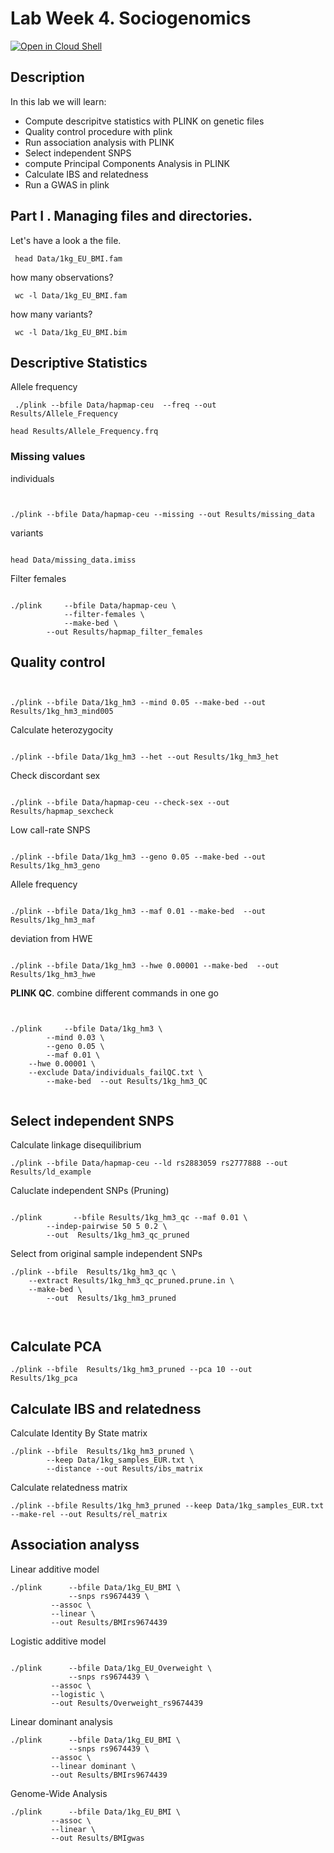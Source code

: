 # Lab Week 4. Sociogenomics

[![Open in Cloud Shell](https://gstatic.com/cloudssh/images/open-btn.png)](https://ssh.cloud.google.com/cloudshell/open?cloudshell_git_repo=https://github.com/nicolabarban/sociogenomics2023&cloudshell_tutorial=week1/lab4.md)

## Description
In this lab we will learn:

* Compute descripitve statistics with PLINK on genetic files 
* Quality control procedure with plink
* Run association analysis with PLINK
* Select independent SNPS
* compute Principal Components Analysis in PLINK
* Calculate IBS and relatedness
* Run a GWAS in plink
## Part I . Managing files and directories.
Let's have a look a the file. 

```
 head Data/1kg_EU_BMI.fam
```

how many observations?

```
 wc -l Data/1kg_EU_BMI.fam
```

how many variants?

```
 wc -l Data/1kg_EU_BMI.bim
```


## Descriptive Statistics



Allele frequency
```
 ./plink --bfile Data/hapmap-ceu  --freq --out Results/Allele_Frequency
```

```
head Results/Allele_Frequency.frq 
```

### Missing values

individuals
```


./plink --bfile Data/hapmap-ceu --missing --out Results/missing_data
```
variants
```

head Data/missing_data.imiss
```

Filter females
```

./plink     --bfile Data/hapmap-ceu \
            --filter-females \
            --make-bed \
        --out Results/hapmap_filter_females

```
## Quality control
```


./plink --bfile Data/1kg_hm3 --mind 0.05 --make-bed --out Results/1kg_hm3_mind005
```

Calculate heterozygocity
```

./plink --bfile Data/1kg_hm3 --het --out Results/1kg_hm3_het
```

Check discordant sex
```

./plink --bfile Data/hapmap-ceu --check-sex --out Results/hapmap_sexcheck 
```

Low call-rate SNPS
```

./plink --bfile Data/1kg_hm3 --geno 0.05 --make-bed --out Results/1kg_hm3_geno
```

Allele frequency
```

./plink --bfile Data/1kg_hm3 --maf 0.01 --make-bed  --out Results/1kg_hm3_maf
```
deviation from HWE
```

./plink --bfile Data/1kg_hm3 --hwe 0.00001 --make-bed  --out Results/1kg_hm3_hwe

```

**PLINK QC**. combine different commands in one go
```


./plink     --bfile Data/1kg_hm3 \
        --mind 0.03 \
        --geno 0.05 \
        --maf 0.01 \
    --hwe 0.00001 \
    --exclude Data/individuals_failQC.txt \
        --make-bed  --out Results/1kg_hm3_QC      
			
```
## Select independent SNPS

Calculate linkage disequilibrium
```
./plink --bfile Data/hapmap-ceu --ld rs2883059 rs2777888 --out Results/ld_example

```
Caluclate independent SNPs (Pruning)
```

./plink 	  --bfile Results/1kg_hm3_qc --maf 0.01 \
        --indep-pairwise 50 5 0.2 \
        --out  Results/1kg_hm3_qc_pruned
```
Select from original sample independent SNPs
```
./plink	--bfile  Results/1kg_hm3_qc \
	--extract Results/1kg_hm3_qc_pruned.prune.in \
	--make-bed \
 		--out  Results/1kg_hm3_pruned
		
		
```
## Calculate PCA
```
./plink --bfile  Results/1kg_hm3_pruned --pca 10 --out  Results/1kg_pca

```



## Calculate IBS and relatedness
Calculate Identity By State matrix
```
./plink --bfile  Results/1kg_hm3_pruned \
		--keep Data/1kg_samples_EUR.txt \
		--distance --out Results/ibs_matrix
```
Calculate relatedness matrix

```
./plink --bfile Results/1kg_hm3_pruned --keep Data/1kg_samples_EUR.txt --make-rel --out Results/rel_matrix
```




## Association analyss

Linear additive model
```
./plink    	 --bfile Data/1kg_EU_BMI \
        	 --snps rs9674439 \
       	 --assoc \
      	 --linear \
      	 --out Results/BMIrs9674439
```
Logistic additive model
```

./plink    	 --bfile Data/1kg_EU_Overweight \
        	 --snps rs9674439 \
       	 --assoc \
      	 --logistic \
      	 --out Results/Overweight_rs9674439

```
Linear dominant analysis
```
./plink    	 --bfile Data/1kg_EU_BMI \
        	 --snps rs9674439 \
       	 --assoc \
      	 --linear dominant \
      	 --out Results/BMIrs9674439
```		 
	

Genome-Wide Analysis		 
```		 
./plink    	 --bfile Data/1kg_EU_BMI \
       	 --assoc \
      	 --linear \
      	 --out Results/BMIgwas
```		 
